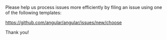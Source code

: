 Please help us process issues more efficiently by filing an
issue using one of the following templates:

https://github.com/angular/angular/issues/new/choose

Thank you!
